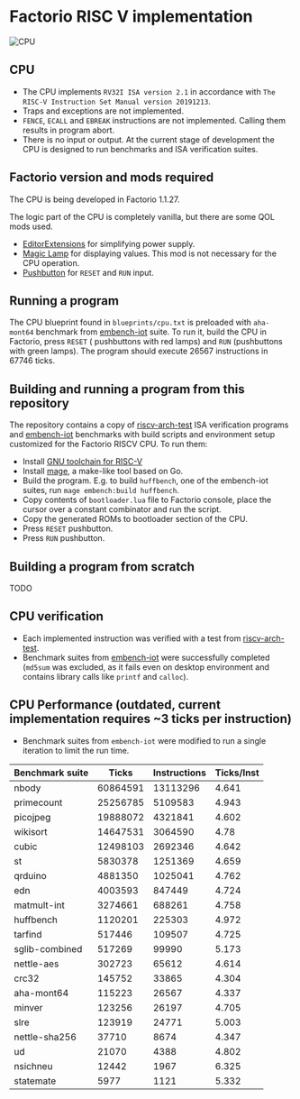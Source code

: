 # Factorio RISC V implementation

![CPU](riscv.png)

## CPU

- The CPU implements `RV32I ISA version 2.1` in accordance with `The RISC-V Instruction Set Manual version 20191213`.
- Traps and exceptions are not implemented.
- `FENCE`, `ECALL` and `EBREAK` instructions are not implemented. Calling them results in program abort.
- There is no input or output. At the current stage of development the CPU is designed to run benchmarks and ISA
  verification suites.

## Factorio version and mods required

The CPU is being developed in Factorio 1.1.27.

The logic part of the CPU is completely vanilla, but there are some QOL mods used.

- [EditorExtensions](https://mods.factorio.com/mod/EditorExtensions) for simplifying power supply.
- [Magic Lamp](https://mods.factorio.com/mod/magic-lamp) for displaying values. This mod is not necessary for the CPU
  operation.
- [Pushbutton](https://mods.factorio.com/mod/pushbutton) for `RESET` and `RUN` input.

## Running a program

The CPU blueprint found in `blueprints/cpu.txt` is preloaded with `aha-mont64` benchmark
from [embench-iot](https://github.com/embench/embench-iot) suite. To run it, build the CPU in Factorio, press `RESET` (
pushbuttons with red lamps) and `RUN` (pushbuttons with green lamps). The program should execute 26567 instructions in
67746 ticks.

## Building and running a program from this repository

The repository contains a copy of [riscv-arch-test](https://github.com/riscv-non-isa/riscv-arch-test) ISA verification
programs and [embench-iot](https://github.com/embench/embench-iot) benchmarks with build scripts and environment setup
customized for the Factorio RISCV CPU. To run them:

- Install [GNU toolchain for RISC-V](https://github.com/riscv-collab/riscv-gnu-toolchain)
- Install [mage](https://github.com/magefile/mage), a make-like tool based on Go.
- Build the program. E.g. to build `huffbench`, one of the embench-iot suites, run `mage embench:build huffbench`.
- Copy contents of `bootloader.lua` file to Factorio console, place the cursor over a constant combinator and run the
  script.
- Copy the generated ROMs to bootloader section of the CPU.
- Press `RESET` pushbutton.
- Press `RUN` pushbutton.

## Building a program from scratch

TODO

## CPU verification

- Each implemented instruction was verified with a test
  from [riscv-arch-test](https://github.com/riscv-non-isa/riscv-arch-test).
- Benchmark suites from [embench-iot](https://github.com/embench/embench-iot) were successfully completed (`md5sum`
  was excluded, as it fails even on desktop environment and contains library calls like `printf` and `calloc`).

## CPU Performance (outdated, current implementation requires ~3 ticks per instruction)

- Benchmark suites from `embench-iot` were modified to run a single iteration to limit the run time.

|Benchmark suite|Ticks       |Instructions|Ticks/Inst|
|---------------|------------|------------|----------|
|nbody          |60864591    |13113296    |4.641     |
|primecount     |25256785    |5109583     |4.943     |
|picojpeg       |19888072    |4321841     |4.602     |
|wikisort       |14647531    |3064590     |4.78      |
|cubic          |12498103    |2692346     |4.642     |
|st             |5830378     |1251369     |4.659     |
|qrduino        |4881350     |1025041     |4.762     |
|edn            |4003593     |847449      |4.724     |
|matmult-int    |3274661     |688261      |4.758     |
|huffbench      |1120201     |225303      |4.972     |
|tarfind        |517446      |109507      |4.725     |
|sglib-combined |517269      |99990       |5.173     |
|nettle-aes     |302723      |65612       |4.614     |
|crc32          |145752      |33865       |4.304     |
|aha-mont64     |115223      |26567       |4.337     |
|minver         |123256      |26197       |4.705     |
|slre           |123919      |24771       |5.003     |
|nettle-sha256  |37710       |8674        |4.347     |
|ud             |21070       |4388        |4.802     |
|nsichneu       |12442       |1967        |6.325     |
|statemate      |5977        |1121        |5.332     |